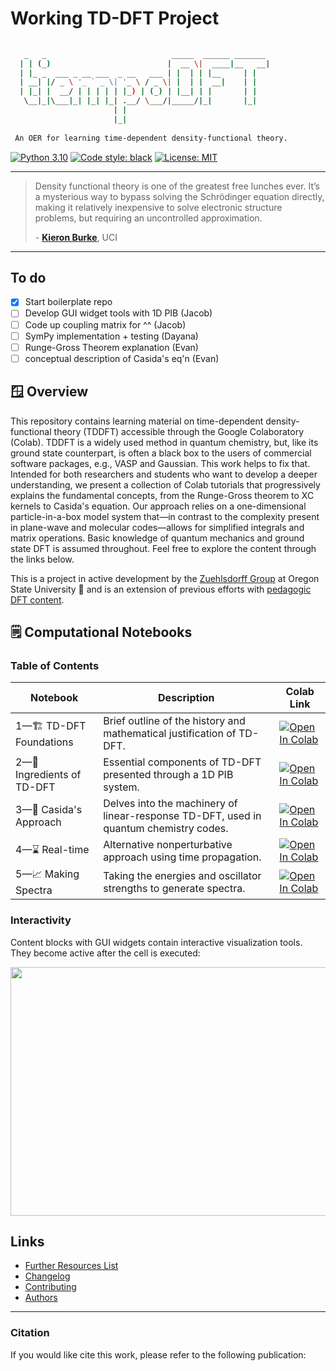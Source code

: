 # Working TD-DFT Project

```bash
 
   _   _                            _____  ______ _______ 
  | | (_)                          |  __ \|  ____|__   __|
  | |_ _  ___ _ __ ___  _ __   ___ | |  | | |__     | |   
  | __| |/ _ \ '_ ` _ \| '_ \ / _ \| |  | |  __|    | |   
  | |_| |  __/ | | | | | |_) | (_) | |__| | |       | |   
   \__|_|\___|_| |_| |_| .__/ \___/|_____/|_|       |_|   
                       | |                                
                       |_|                                
 
 An OER for learning time-dependent density-functional theory.
```

[![Python 3.10](https://img.shields.io/badge/python-3.10-blue.svg)](https://www.python.org/)
[![Code style: black](https://img.shields.io/badge/code%20style-black-000000.svg)](https://github.com/psf/black)
[![License: MIT](https://img.shields.io/badge/License-MIT-yellow.svg)](https://opensource.org/licenses/MIT)

---

> Density functional theory is one of the greatest free lunches ever. It’s a mysterious way to bypass solving the Schrödinger equation directly, making it relatively inexpensive to solve electronic structure problems, but requiring an uncontrolled approximation.
>
> \- [**Kieron Burke**](https://www.chemistryviews.org/details/ezine/10661444/Speeding_Up_DFT_Calculations_with_Machine_Learning/), UCI

---

## To do 
 - [x] Start boilerplate repo
 - [ ] Develop GUI widget tools with 1D PIB (Jacob)
 - [ ] Code up coupling matrix for ^^ (Jacob)
 - [ ] SymPy implementation + testing (Dayana)
 - [ ] Runge-Gross Theorem explanation (Evan)
 - [ ] conceptual description of Casida's eq'n (Evan)

## 🪟 Overview

This repository contains learning material on time-dependent density-functional theory (TDDFT)  accessible through the Google Colaboratory (Colab). TDDFT is a widely used method in quantum chemistry, but, like its ground state counterpart, is often a black box to the users of commercial software packages, e.g., VASP and Gaussian. This work helps to fix that. Intended for both researchers and students who want to develop a deeper understanding, we present a collection of Colab tutorials that progressively explains the fundamental concepts, from the Runge-Gross theorem to XC kernels to Casida's equation. Our approach relies on a one-dimensional particle-in-a-box model system that&mdash;in contrast to the complexity present in plane-wave and molecular codes&mdash;allows for simplified integrals and matrix operations. Basic knowledge of quantum mechanics and ground state DFT is assumed throughout. Feel free to explore the content through the links below.

This is a project in active development by the [Zuehlsdorff Group](https://timzuehlsdorff.com/) at Oregon State University 🌳 and is an extension of previous efforts with [pedagogic DFT content](https://github.com/tjz21/DFT_PIB_Code).

## 🗒️ Computational Notebooks

### Table of Contents

| Notebook | Description | Colab Link |
| -------- | ----------- | ---------- |
| 1&mdash;🏗️ TD-DFT Foundations  | Brief outline of the history and mathematical justification of TD-DFT.| [![Open In Colab](https://colab.research.google.com/assets/colab-badge.svg)](https://colab.research.google.com/github/LinusP217/Working_TDDFT/blob/main/notebooks/Notebook1.ipynb)       |
| 2&mdash;🍳 Ingredients of TD-DFT | Essential components of TD-DFT presented through a 1D PIB system. | [![Open In Colab](https://colab.research.google.com/assets/colab-badge.svg)](https://colab.research.google.com/github/LinusP217/Working_TDDFT/blob/main/notebooks/Notebook2.ipynb)       |
| 3&mdash;👨 Casida's Approach | Delves into the machinery of linear-response TD-DFT, used in quantum chemistry codes. | [![Open In Colab](https://colab.research.google.com/assets/colab-badge.svg)](https://colab.research.google.com/github/LinusP217/Working_TDDFT/blob/main/notebooks/Notebook3.ipynb)       |
| 4&mdash;⌛ Real-time  | Alternative nonperturbative approach using time propagation. | [![Open In Colab](https://colab.research.google.com/assets/colab-badge.svg)](https://colab.research.google.com/github/LinusP217/Working_TDDFT/blob/main/notebooks/Notebook4.ipynb)       |
| 5&mdash;📈 Making Spectra | Taking the energies and oscillator strengths to generate spectra. | [![Open In Colab](https://colab.research.google.com/assets/colab-badge.svg)](https://colab.research.google.com/github/LinusP217/Working_TDDFT/blob/main/notebooks/Notebook5.ipynb)       |

### Interactivity

Content blocks with GUI widgets contain interactive visualization tools. They become active after the cell is executed:

<div style="text-align:center;">
  <img src="https://github.com/BashirovaD/DFT_code/blob/main/figures/wavefunction_anim.gif" width="700" height="398">
</div>

## Links
 - [Further Resources List]()
 - [Changelog]()
 - [Contributing](https://github.com/LinusP217/Working_TDDFT/blob/main/CONTRIBUTING.md)
 - [Authors](https://github.com/LinusP217/Working_TDDFT/blob/main/AUTHORS)

---

### Citation
If you would like cite this work, please refer to the following publication:
>
>
>

